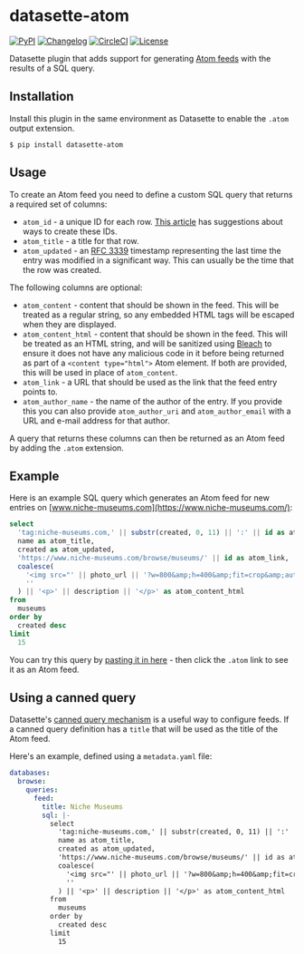# datasette-atom

[![PyPI](https://img.shields.io/pypi/v/datasette-atom.svg)](https://pypi.org/project/datasette-atom/)
[![Changelog](https://img.shields.io/github/v/release/simonw/datasette-atom?include_prereleases&label=changelog)](https://github.com/simonw/datasette-atom/releases)
[![CircleCI](https://circleci.com/gh/simonw/datasette-atom.svg?style=svg)](https://circleci.com/gh/simonw/datasette-atom)
[![License](https://img.shields.io/badge/license-Apache%202.0-blue.svg)](https://github.com/simonw/datasette-atom/blob/master/LICENSE)

Datasette plugin that adds support for generating [Atom feeds](https://validator.w3.org/feed/docs/atom.html) with the results of a SQL query.

## Installation

Install this plugin in the same environment as Datasette to enable the `.atom` output extension.

    $ pip install datasette-atom

## Usage

To create an Atom feed you need to define a custom SQL query that returns a required set of columns:

* `atom_id` - a unique ID for each row. [This article](https://web.archive.org/web/20080211143232/http://diveintomark.org/archives/2004/05/28/howto-atom-id) has suggestions about ways to create these IDs.
* `atom_title` - a title for that row.
* `atom_updated` - an [RFC 3339](http://www.faqs.org/rfcs/rfc3339.html) timestamp representing the last time the entry was modified in a significant way. This can usually be the time that the row was created.

The following columns are optional:

* `atom_content` - content that should be shown in the feed. This will be treated as a regular string, so any embedded HTML tags will be escaped when they are displayed.
* `atom_content_html` - content that should be shown in the feed. This will be treated as an HTML string, and will be sanitized using [Bleach](https://github.com/mozilla/bleach) to ensure it does not have any malicious code in it before being returned as part of a `<content type="html">` Atom element. If both are provided, this will be used in place of `atom_content`.
* `atom_link` - a URL that should be used as the link that the feed entry points to.
* `atom_author_name` - the name of the author of the entry. If you provide this you can also provide `atom_author_uri` and `atom_author_email` with a URL and e-mail address for that author.

A query that returns these columns can then be returned as an Atom feed by adding the `.atom` extension.

## Example

Here is an example SQL query which generates an Atom feed for new entries on [www.niche-museums.com](https://www.niche-museums.com/):

```sql
select
  'tag:niche-museums.com,' || substr(created, 0, 11) || ':' || id as atom_id,
  name as atom_title,
  created as atom_updated,
  'https://www.niche-museums.com/browse/museums/' || id as atom_link,
  coalesce(
    '<img src="' || photo_url || '?w=800&amp;h=400&amp;fit=crop&amp;auto=compress">',
    ''
  ) || '<p>' || description || '</p>' as atom_content_html
from
  museums
order by
  created desc
limit
  15
```

You can try this query by [pasting it in here](https://www.niche-museums.com/browse) - then click the `.atom` link to see it as an Atom feed.

## Using a canned query

Datasette's [canned query mechanism](https://datasette.readthedocs.io/en/stable/sql_queries.html#canned-queries) is a useful way to configure feeds. If a canned query definition has a `title` that will be used as the title of the Atom feed.

Here's an example, defined using a `metadata.yaml` file:

```yaml
databases:
  browse:
    queries:
      feed:
        title: Niche Museums
        sql: |-
          select
            'tag:niche-museums.com,' || substr(created, 0, 11) || ':' || id as atom_id,
            name as atom_title,
            created as atom_updated,
            'https://www.niche-museums.com/browse/museums/' || id as atom_link,
            coalesce(
              '<img src="' || photo_url || '?w=800&amp;h=400&amp;fit=crop&amp;auto=compress">',
              ''
            ) || '<p>' || description || '</p>' as atom_content_html
          from
            museums
          order by
            created desc
          limit
            15
```
